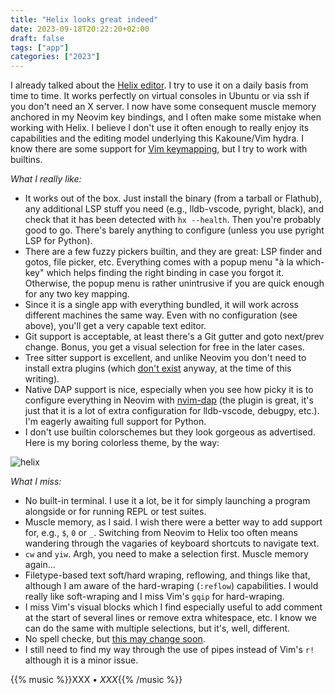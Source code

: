 ```yaml
---
title: "Helix looks great indeed"
date: 2023-09-18T20:22:20+02:00
draft: false
tags: ["app"]
categories: ["2023"]
---
```


I already talked about the [Helix editor](/post/helix-editor). I try to use it on a daily basis from time to time. It works perfectly on virtual consoles in Ubuntu or via ssh if you don't need an X server. I now have some consequent muscle memory anchored in my Neovim key bindings, and I often make some mistake when working with Helix. I believe I don't use it often enough to really enjoy its capabilities and the editing model underlying this Kakoune/Vim hydra. I know there are some support for [Vim keymapping](https://github.com/helix-editor/helix/wiki/FAQ#is-a-vivim-keymap-planned), but I try to work with builtins.

*What I really like:*

- It works out of the box. Just install the binary (from a tarball or Flathub), any additional LSP stuff you need (e.g., lldb-vscode, pyright, black), and check that it has been detected with `hx --health`. Then you're probably good to go. There's barely anything to configure (unless you use pyright LSP for Python).
- There are a few fuzzy pickers builtin, and they are great: LSP finder and gotos, file picker, etc. Everything comes with a popup menu "à la which-key" which helps finding the right binding in case you forgot it. Otherwise, the popup menu is rather unintrusive if you are quick enough for any two key mapping.
- Since it is a single app with everything bundled, it will work across different machines the same way. Even with no configuration (see above), you'll get a very capable text editor.
- Git support is acceptable, at least there's a Git gutter and goto next/prev change. Bonus, you get a visual selection for free in the later cases.
- Tree sitter support is excellent, and unlike Neovim you don't need to install extra plugins (which [don't exist](https://github.com/helix-editor/helix/discussions/3806) anyway, at the time of this writing).
- Native DAP support is nice, especially when you see how picky it is to configure everything in Neovim with [nvim-dap](https://github.com/mfussenegger/nvim-dap) (the plugin is great, it's just that it is a lot of extra configuration for lldb-vscode, debugpy, etc.). I'm eagerly awaiting full support for Python.
- I don't use builtin colorschemes but they look gorgeous as advertised. Here is my boring colorless theme, by the way:

![helix](/img/2023-09-18-20-56-05.png)

*What I miss:*

- No built-in terminal. I use it a lot, be it for simply launching a program alongside or for running REPL or test suites.
- Muscle memory, as I said. I wish there were a better way to add support for, e.g., `$`, `0` or `_`. Switching from Neovim to Helix too often means wandering through the vagaries of keyboard shortcuts to navigate text.
- `cw` and `yiw`. Argh, you need to make a selection first. Muscle memory again...
- Filetype-based text soft/hard wraping, reflowing, and things like that, although I am aware of the hard-wraping (`:reflow`) capabilities. I would really like soft-wraping and I miss Vim's `gqip` for hard-wraping.
- I miss Vim's visual blocks which I find especially useful to add comment at the start of several lines or remove extra whitespace, etc. I know we can do the same with multiple selections, but it's, well, different.
- No spell checke, but [this may change soon](https://github.com/helix-editor/helix/discussions/3637#discussioncomment-6868540).
- I still need to find my way through the use of pipes instead of Vim's `r!` although it is a minor issue.

{{% music %}}XXX • _XXX_{{% /music %}}
